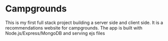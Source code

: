 # Campgrounds
This is my first full stack project building a server side and client side. It is a recommendations website for campgrounds. The app is built with Node.js/Express/MongoDB and serving ejs files

